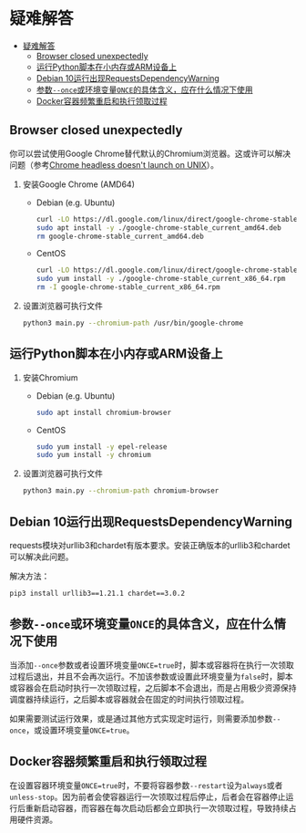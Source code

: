 # 疑难解答

- [疑难解答](#疑难解答)
  - [Browser closed unexpectedly](#browser-closed-unexpectedly)
  - [运行Python脚本在小内存或ARM设备上](#运行python脚本在小内存或arm设备上)
  - [Debian 10运行出现RequestsDependencyWarning](#debian-10运行出现requestsdependencywarning)
  - [参数`--once`或环境变量`ONCE`的具体含义，应在什么情况下使用](#参数--once或环境变量once的具体含义应在什么情况下使用)
  - [Docker容器频繁重启和执行领取过程](#docker容器频繁重启和执行领取过程)

## Browser closed unexpectedly

你可以尝试使用Google Chrome替代默认的Chromium浏览器。这或许可以解决问题（参考[Chrome headless doesn't launch on UNIX](https://github.com/puppeteer/puppeteer/blob/main/docs/troubleshooting.md#chrome-headless-doesnt-launch-on-unix)）。

1. 安装Google Chrome (AMD64)

    * Debian (e.g. Ubuntu)

        ``` bash
        curl -LO https://dl.google.com/linux/direct/google-chrome-stable_current_amd64.deb
        sudo apt install -y ./google-chrome-stable_current_amd64.deb
        rm google-chrome-stable_current_amd64.deb
        ```

    * CentOS

        ``` bash
        curl -LO https://dl.google.com/linux/direct/google-chrome-stable_current_x86_64.rpm
        sudo yum install -y ./google-chrome-stable_current_x86_64.rpm
        rm -I google-chrome-stable_current_x86_64.rpm
        ```

2. 设置浏览器可执行文件

    ``` bash
    python3 main.py --chromium-path /usr/bin/google-chrome
    ```

## 运行Python脚本在小内存或ARM设备上

1. 安装Chromium

    * Debian (e.g. Ubuntu)

        ``` bash
        sudo apt install chromium-browser
        ```

    * CentOS

        ``` bash
        sudo yum install -y epel-release
        sudo yum install -y chromium
        ```

2. 设置浏览器可执行文件

    ``` bash
    python3 main.py --chromium-path chromium-browser
    ```

## Debian 10运行出现RequestsDependencyWarning

requests模块对urllib3和chardet有版本要求。安装正确版本的urllib3和chardet可以解决此问题。

解决方法：

```bash
pip3 install urllib3==1.21.1 chardet==3.0.2
```

## 参数`--once`或环境变量`ONCE`的具体含义，应在什么情况下使用

当添加`--once`参数或者设置环境变量`ONCE=true`时，脚本或容器将在执行一次领取过程后退出，并且不会再次运行。不加该参数或设置此环境变量为`false`时，脚本或容器会在启动时执行一次领取过程，之后脚本不会退出，而是占用极少资源保持调度器持续运行，之后脚本或容器就会在固定的时间执行领取过程。

如果需要测试运行效果，或是通过其他方式实现定时运行，则需要添加参数`--once`，或设置环境变量`ONCE=true`。

## Docker容器频繁重启和执行领取过程

在设置容器环境变量`ONCE=true`时，不要将容器参数`--restart`设为`always`或者`unless-stop`。因为前者会使容器运行一次领取过程后停止，后者会在容器停止运行后重新启动容器，而容器在每次启动后都会立即执行一次领取过程，导致持续占用硬件资源。